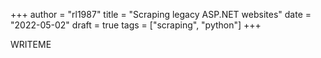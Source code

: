 +++
author = "rl1987"
title = "Scraping legacy ASP.NET websites"
date = "2022-05-02"
draft = true
tags = ["scraping", "python"]
+++

WRITEME
